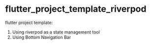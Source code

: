 # flutter_project_template_riverpod
flutter project template:
1. Using riverpod as a state management tool
2. Using Bottom Navigation Bar